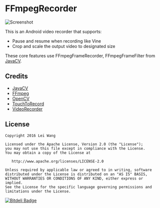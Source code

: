 # FFmpegRecorder
![Screenshot](https://github.com/CrazyOrr/FFmpegRecorder/blob/master/screenshots/1.jpg)

This is an Android video recorder that supports:
* Pause and resume when recording like Vine
* Crop and scale the output video to designated size

These core features use FFmpegFrameRecorder, FFmpegFrameFilter from [JavaCV][1].

## Credits
* [JavaCV][1]
* [FFmpeg][2]
* [OpenCV][3]
* [TouchToRecord][4]
* [VideoRecorder][5]


## License

    Copyright 2016 Lei Wang

    Licensed under the Apache License, Version 2.0 (the "License");
    you may not use this file except in compliance with the License.
    You may obtain a copy of the License at

       http://www.apache.org/licenses/LICENSE-2.0

    Unless required by applicable law or agreed to in writing, software
    distributed under the License is distributed on an "AS IS" BASIS,
    WITHOUT WARRANTIES OR CONDITIONS OF ANY KIND, either express or implied.
    See the License for the specific language governing permissions and
    limitations under the License.

[1]: https://github.com/bytedeco/javacv
[2]: https://www.ffmpeg.org/
[3]: http://opencv.org/
[4]: https://github.com/sourab-sharma/TouchToRecord
[5]: https://github.com/qdrzwd/VideoRecorder

[![Bitdeli Badge](https://d2weczhvl823v0.cloudfront.net/CrazyOrr/ffmpegrecorder/trend.png)](https://bitdeli.com/free "Bitdeli Badge")

